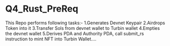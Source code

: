 # Q4_Rust_PreReq

This Repo performs following tasks:-
1.Generates Devnet Keypair
2.Airdrops Token into it
3.Transfer Sols from devnet wallet to Turbin wallet
4.Empties the devnet wallet
5.Derives PDA and Authority PDA, call submit_rs instruction to mint NFT into Turbin Wallet....


